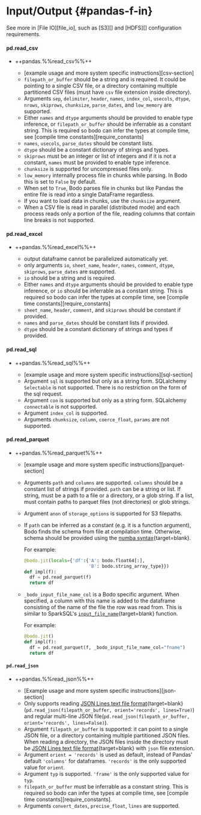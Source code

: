 # Input/Output {#pandas-f-in}

See more in [File IO][file_io], such as
[S3][] and [HDFS][] configuration requirements.

#### pd.read_csv

-   ++pandas.%%read_csv%%++

    -   [example usage and more system specific instructions][csv-section]
    -   `filepath_or_buffer` should be a string and is required. It
        could be pointing to a single CSV file, or a directory
        containing multiple partitioned CSV files (must have `csv` file
        extension inside directory).
    -   Arguments `sep`, `delimiter`, `header`, `names`, `index_col`,
        `usecols`, `dtype`, `nrows`, `skiprows`, `chunksize`,
        `parse_dates`, and `low_memory` are supported.
    -   Either `names` and `dtype` arguments should be provided to
        enable type inference, or `filepath_or_buffer` should be
        inferrable as a constant string. This is required so bodo can
        infer the types at compile time, see [compile time constants][require_constants]
    -   `names`, `usecols`, `parse_dates` should be constant lists.
    -   `dtype` should be a constant dictionary of strings and types.
    -   `skiprows` must be an integer or list of integers and if it is
        not a constant, `names` must be provided to enable type
        inference.
    -   `chunksize` is supported for uncompressed files only.
    -   `low_memory` internally process file in chunks while parsing. In
        Bodo this is set to `False` by default.
    -   When set to `True`, Bodo parses file in chunks but
        like Pandas the entire file is read into a single DataFrame
        regardless.
    -   If you want to load data in chunks, use the `chunksize`
        argument.
    -   When a CSV file is read in parallel (distributed mode) and each
        process reads only a portion of the file, reading columns that
        contain line breaks is not supported.

#### pd.read_excel

-   ++pandas.%%read_excel%%++

    -   output dataframe cannot be parallelized automatically yet.
    -   only arguments `io`, `sheet_name`, `header`, `names`, `comment`,
        `dtype`, `skiprows`, `parse_dates` are supported.
    -   `io` should be a string and is required.
    -   Either `names` and `dtype` arguments should be provided to
        enable type inference, or `io` should be inferrable as a
        constant string. This is required so bodo can infer the types at
        compile time, see [compile time constants][require_constants]
    -   `sheet_name`, `header`, `comment`, and `skiprows` should be
        constant if provided.
    -   `names` and `parse_dates` should be constant lists if provided.
    -   `dtype` should be a constant dictionary of strings and types if
        provided.

#### pd.read_sql

-   ++pandas.%%read_sql%%++

    -   [example usage and more system specific instructions][sql-section]
    -   Argument `sql` is supported but only as a string form.
        SQLalchemy `Selectable` is not supported. There is
        no restriction on the form of the sql request.
    -   Argument `con` is supported but only as a string form.
        SQLalchemy `connectable` is not supported.
    -   Argument `index_col` is supported.
    -   Arguments `chunksize`, `column`, `coerce_float`, `params` are
        not supported.

#### pd.read_parquet

-   ++pandas.%%read_parquet%%++

    -   [example usage and more system specific instructions][parquet-section]
    -   Arguments `path` and `columns` are supported. `columns` should
        be a constant list of strings if provided.
        `path` can be a string or list. If string, must be a path to a file
        or a directory, or a glob string. If a list, must contain paths
        to parquet files (not directories) or glob strings.
    -   Argument `anon` of `storage_options` is supported for S3
        filepaths.
    -   If `path` can be inferred as a constant (e.g. it is a function
        argument), Bodo finds the schema from file at compilation time.
        Otherwise, schema should be provided using the [numba syntax](https://numba.pydata.org/numba-doc/latest/reference/types.html){target=blank}.
        
        For example:
        ```py
        @bodo.jit(locals={'df':{'A': bodo.float64[:],
                                'B': bodo.string_array_type}})
        def impl(f):
          df = pd.read_parquet(f)
          return df
        ```

    -   `_bodo_input_file_name_col` is a Bodo specific argument.
        When specified, a column with this
        name is added to the dataframe consisting of the name of the file the
        row was read from. This is similar to SparkSQL's 
        [`input_file_name`](https://spark.apache.org/docs/latest/api/python/reference/api/pyspark.sql.functions.input_file_name.html){target=blank} function.

        For example:
        ```py
        @bodo.jit()
        def impl(f):
          df = pd.read_parquet(f, _bodo_input_file_name_col="fname")
          return df
        ```
        
#### `pd.read_json`

-   ++pandas.%%read_json%%++

    -   [Example usage and more system specific instructions][json-section]
    -   Only supports reading [JSON Lines text file format](http://jsonlines.org/){target=blank}
        (`pd.read_json(filepath_or_buffer, orient='records', lines=True)`)
        and regular multi-line JSON
        file(`pd.read_json(filepath_or_buffer, orient='records', lines=False)`).
    -   Argument `filepath_or_buffer` is supported: it can point to a
        single JSON file, or a directory containing multiple partitioned
        JSON files. When reading a directory, the JSON files inside the
        directory must be [JSON Lines text file
        format](http://jsonlines.org/){target=blank} with `json` file extension.
    -   Argument `orient = 'records'` is used as default, instead of
        Pandas' default `'columns'` for dataframes. `'records'` is the
        only supported value for `orient`.
    -   Argument `typ` is supported. `'frame'` is the only supported
        value for `typ`.
    -   `filepath_or_buffer` must be inferrable as a constant string.
        This is required so bodo can infer the types at compile time,
        see [compile time constants][require_constants].
    -   Arguments `convert_dates`, `precise_float`, `lines` are
        supported.


